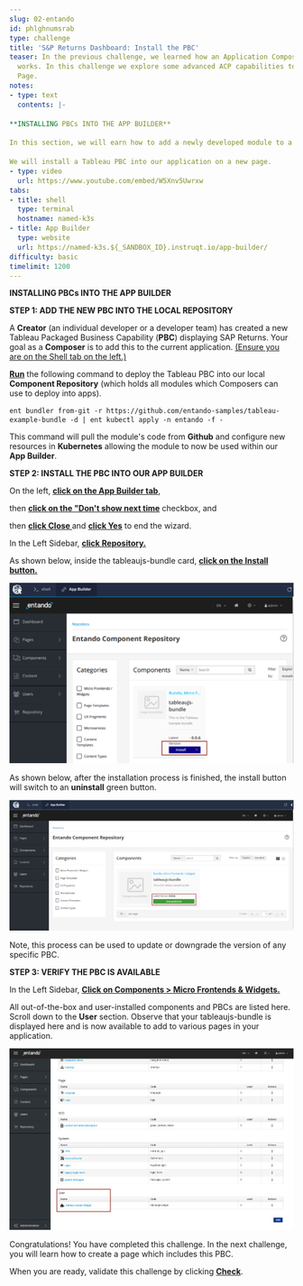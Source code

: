 ```yaml
---
slug: 02-entando
id: phlghnumsrab
type: challenge
title: 'S&P Returns Dashboard: Install the PBC'
teaser: In the previous challenge, we learned how an Application Composition Platform
  works. In this challenge we explore some advanced ACP capabilities to create a dashboard
  Page.
notes:
- type: text
  contents: |-

**INSTALLING PBCs INTO THE APP BUILDER**

In this section, we will earn how to add a newly developed module to a web application.  Modules can be referred to as, **Packaged Business Capabilities** or PBCs.  

We will install a Tableau PBC into our application on a new page.
- type: video
  url: https://www.youtube.com/embed/W5Xnv5Uwrxw
tabs:
- title: shell
  type: terminal
  hostname: named-k3s
- title: App Builder
  type: website
  url: https://named-k3s.${_SANDBOX_ID}.instruqt.io/app-builder/
difficulty: basic
timelimit: 1200
---
```


**INSTALLING PBCs INTO THE APP BUILDER**

**STEP 1: ADD THE NEW  PBC INTO THE LOCAL REPOSITORY**

A **Creator** (an individual developer or a developer team) has created a new Tableau Packaged Business Capability (**PBC**) displaying SAP Returns. Your goal as a **Composer** is to add this to the current application. <span style="text-decoration:underline;">(Ensure you are on the Shell tab on the left.)</span>

**<span style="text-decoration:underline;">Run</span>** the following command to deploy the Tableau PBC into our local **Component Repository** (which holds all modules which Composers can use to deploy into apps).


```
ent bundler from-git -r https://github.com/entando-samples/tableau-example-bundle -d | ent kubectl apply -n entando -f -
```

This command will pull the module's code from **Github** and configure new resources in **Kubernetes** allowing the module to now be used within our **App Builder**. 

**STEP 2:  INSTALL THE PBC INTO OUR APP BUILDER**

On the left, **<span style="text-decoration:underline;">click on the App Builder tab</span>**, 

then **<span style="text-decoration:underline;">click on the "Don't show next time</span>** checkbox, and  

then **<span style="text-decoration:underline;">click Close </span>** and **<span style="text-decoration:underline;">click Yes</span>** to end the wizard. 

In the Left Sidebar, **<span style="text-decoration:underline;">click Repository.</span>**

As shown below, inside the tableaujs-bundle card, **<span style="text-decoration:underline;">click on the Install button.</span>**

![Image Description](../assets/tableau_bundle.png)

As shown below, after the installation process is finished, the install button will switch to an **uninstall** green button.

![Image Description](../assets/installedSuccessfully.png)

Note, this process can be used to update or downgrade the version of any specific PBC.  

**STEP 3: VERIFY THE PBC IS AVAILABLE**

In the Left Sidebar, **<span style="text-decoration:underline;">Click on Components > Micro Frontends & Widgets.</span>**

All out-of-the-box and user-installed components and PBCs are listed here.   Scroll down to the **User** section.   Observe that your tableaujs-bundle is displayed here and is now available to add to various pages in your application. 

![Image Description](../assets/list_widgets.png)

Congratulations! You have completed this challenge.  In the next challenge, you will learn how to create a page which includes this PBC. 

When you are ready, validate this challenge by clicking **<span style="text-decoration:underline;">Check</span>**.
